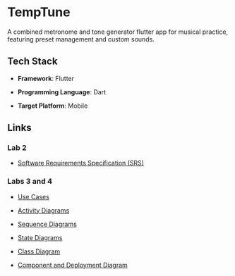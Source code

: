 # TempTune

A combined metronome and tone generator flutter app for musical practice, featuring preset management and custom sounds.


## Tech Stack

- **Framework**: Flutter

- **Programming Language**: Dart

- **Target Platform**: Mobile

<!-- - **Audio Library**: [`minisound`](github.com/DaniilAlpha/minisound) -->


## Links

### Lab 2

- [Software Requirements Specification (SRS)](./z_docs/srs/srs.md)


### Labs 3 and 4

- [Use Cases](./z_docs/use_case/use_cases.md)

- [Activity Diagrams](./z_docs/activity/activities.md)

- [Sequence Diagrams](./z_docs/sequence/sequences.md)

- [State Diagrams](./z_docs/state/states.md)

- [Class Diagram](./z_docs/class/classes.md)

- [Component and Deployment Diagram](./z_docs/component_and_deployment/component_and_deployment.md)


<!-- ### Lab 5 -->

<!-- - [Code](code/) -->
